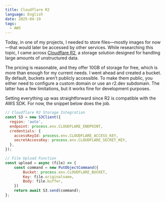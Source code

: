 ```yaml
---
title: Cloudflare R2
language: English
date: 2025-04-19
tags:
  - AWS
---
```


Today, in one of my projects, I needed to store files—mostly images for now—that would later be accessed by other services. While researching this topic, I came across [Cloudflare R2](https://developers.cloudflare.com/r2/), a storage solution designed for handling large amounts of unstructured data.

The pricing is reasonable, and they offer 10GB of storage for free, which is more than enough for my current needs. I went ahead and created a bucket. By default, buckets aren’t publicly accessible. To make them public, you either need to configure a custom domain or use an r2.dev subdomain. The latter has a few limitations, but it works fine for development purposes.

Setting everything up was straightforward since R2 is compatible with the AWS SDK. For now, the snippet below does the job.

```js
// Cloudflare R2 Storage Integration
const S3 = new S3Client({
  region: 'auto',
  endpoint: process.env.CLOUDFLARE_ENDPOINT,
  credentials: {
    accessKeyId: process.env.CLOUDFLARE_ACCESS_KEY,
    secretAccessKey: process.env.CLOUDFLARE_SECRET_KEY,
  },
});

// File Upload Function
const upload = async (file) => {
    const command = new PutObjectCommand({
        Bucket: process.env.CLOUDFLARE_BUCKET,
        Key: file.originalname,
        Body: file.buffer,
    })
    return await S3.send(command);
};
```